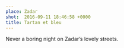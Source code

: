 ```yaml
---
place: Zadar
shot:  2016-09-11 18:46:58 +0000
title: Tartan et bleu
---
```


Never a boring night on Zadar’s lovely streets.
